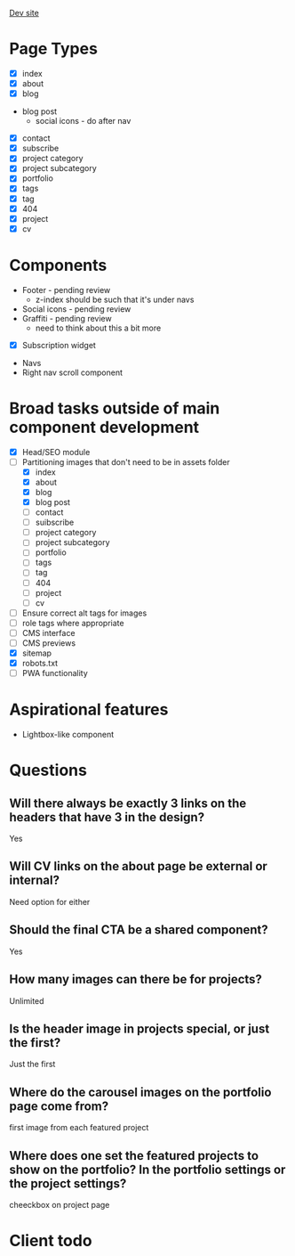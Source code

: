[Dev site](https://alexander-golob.netlify.com)

# Page Types

- [x] index
- [x] about
- [x] blog
- blog post
  - social icons - do after nav
- [x] contact
- [x] subscribe
- [x] project category
- [x] project subcategory
- [x] portfolio
- [x] tags
- [x] tag
- [x] 404
- [x] project
- [x] cv

# Components

- Footer - pending review
  - z-index should be such that it's under navs
- Social icons - pending review
- Graffiti - pending review
  - need to think about this a bit more
- [x] Subscription widget
- Navs
- Right nav scroll component

# Broad tasks outside of main component development

- [x] Head/SEO module
- [ ] Partitioning images that don't need to be in assets folder
  - [x] index
  - [x] about
  - [x] blog
  - [x] blog post
  - [ ] contact
  - [ ] suibscribe
  - [ ] project category
  - [ ] project subcategory
  - [ ] portfolio
  - [ ] tags
  - [ ] tag
  - [ ] 404
  - [ ] project
  - [ ] cv
- [ ] Ensure correct alt tags for images
- [ ] role tags where appropriate
- [ ] CMS interface
- [ ] CMS previews
- [x] sitemap
- [x] robots.txt
- [ ] PWA functionality

# Aspirational features

- Lightbox-like component

# Questions

## Will there always be exactly 3 links on the headers that have 3 in the design?

Yes

## Will CV links on the about page be external or internal?

Need option for either

## Should the final CTA be a shared component?

Yes

## How many images can there be for projects?

Unlimited

## Is the header image in projects special, or just the first?

Just the first

## Where do the carousel images on the portfolio page come from?

first image from each featured project

## Where does one set the featured projects to show on the portfolio? In the portfolio settings or the project settings?

cheeckbox on project page

# Client todo
